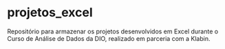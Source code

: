 # projetos_excel
Repositório para armazenar os projetos desenvolvidos em Excel durante o Curso de Análise de Dados da DIO, realizado em parceria com a Klabin.
